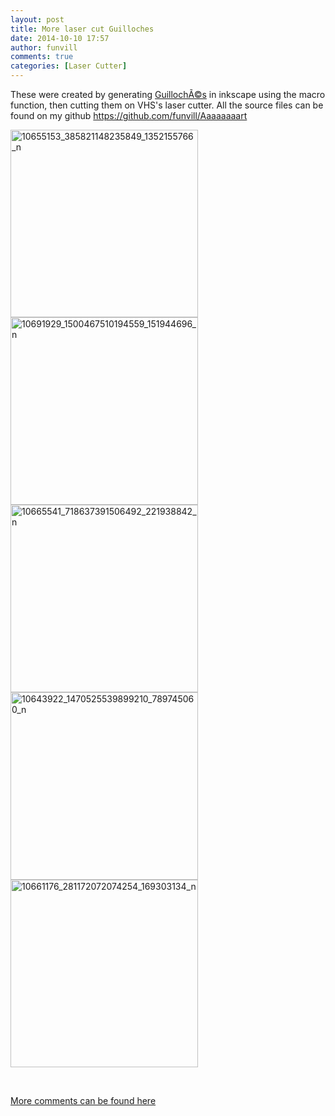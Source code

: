 ```yaml
---
layout: post
title: More laser cut Guilloches
date: 2014-10-10 17:57
author: funvill
comments: true
categories: [Laser Cutter]
---
```

These were created by generating <a href="http://en.wikipedia.org/wiki/Guilloch%C3%A9">GuillochÃ©s</a> in inkscape using the macro function, then cutting them on VHS's laser cutter. All the source files can be found on my github <a href="https://github.com/funvill/Aaaaaaaart">https://github.com/funvill/Aaaaaaaart</a>

<a href="http://blog.abluestar.com/public/uploads/2014/10/10655153_385821148235849_1352155766_n.jpg"><img class="alignnone size-medium wp-image-4015" src="http://blog.abluestar.com/public/uploads/2014/10/10655153_385821148235849_1352155766_n-300x300.jpg" alt="10655153_385821148235849_1352155766_n" width="300" height="300" /></a> <a href="http://blog.abluestar.com/public/uploads/2014/10/10691929_1500467510194559_151944696_n.jpg"><img class="alignnone size-medium wp-image-4016" src="http://blog.abluestar.com/public/uploads/2014/10/10691929_1500467510194559_151944696_n-300x300.jpg" alt="10691929_1500467510194559_151944696_n" width="300" height="300" /></a> <a href="http://blog.abluestar.com/public/uploads/2014/10/10665541_718637391506492_221938842_n.jpg"><img class="alignnone size-medium wp-image-4017" src="http://blog.abluestar.com/public/uploads/2014/10/10665541_718637391506492_221938842_n-300x300.jpg" alt="10665541_718637391506492_221938842_n" width="300" height="300" /></a> <a href="http://blog.abluestar.com/public/uploads/2014/10/10643922_1470525539899210_789745060_n.jpg"><img class="alignnone size-medium wp-image-4018" src="http://blog.abluestar.com/public/uploads/2014/10/10643922_1470525539899210_789745060_n-300x300.jpg" alt="10643922_1470525539899210_789745060_n" width="300" height="300" /></a> <a href="http://blog.abluestar.com/public/uploads/2014/10/10661176_281172072074254_169303134_n.jpg"><img class="alignnone size-medium wp-image-4019" src="http://blog.abluestar.com/public/uploads/2014/10/10661176_281172072074254_169303134_n-300x300.jpg" alt="10661176_281172072074254_169303134_n" width="300" height="300" /></a>

&nbsp;

<a href="https://talk.hackspace.ca/t/more-laser-cut-guilloches/139?u=funvill">More comments can be found here</a>
